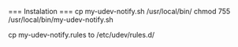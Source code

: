 === Instalation ===
cp my-udev-notify.sh /usr/local/bin/
chmod 755 /usr/local/bin/my-udev-notify.sh

cp my-udev-notify.rules to /etc/udev/rules.d/
